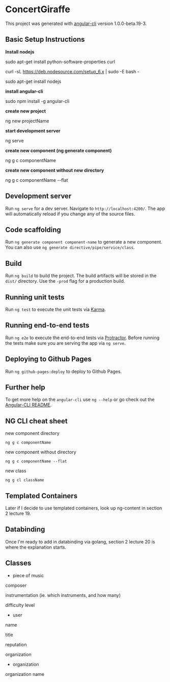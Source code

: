# ConcertGiraffe

This project was generated with [angular-cli](https://github.com/angular/angular-cli) version 1.0.0-beta.19-3.

## Basic Setup Instructions

**Install nodejs**

sudo apt-get install python-software-properties curl

curl -sL https://deb.nodesource.com/setup_6.x | sudo -E bash -

sudo apt-get install nodejs

**install angular-cli**

sudo npm install -g angular-cli

**create new project**

ng new projectName

**start development server**

ng serve

**create new component (ng generate component)**

ng g c componentName

**create new component without new directory**

ng g c componentName --flat



## Development server
Run `ng serve` for a dev server. Navigate to `http://localhost:4200/`. The app will automatically reload if you change any of the source files.

## Code scaffolding

Run `ng generate component component-name` to generate a new component. You can also use `ng generate directive/pipe/service/class`.

## Build

Run `ng build` to build the project. The build artifacts will be stored in the `dist/` directory. Use the `-prod` flag for a production build.

## Running unit tests

Run `ng test` to execute the unit tests via [Karma](https://karma-runner.github.io).

## Running end-to-end tests

Run `ng e2e` to execute the end-to-end tests via [Protractor](http://www.protractortest.org/).
Before running the tests make sure you are serving the app via `ng serve`.

## Deploying to Github Pages

Run `ng github-pages:deploy` to deploy to Github Pages.

## Further help

To get more help on the `angular-cli` use `ng --help` or go check out the [Angular-CLI README](https://github.com/angular/angular-cli/blob/master/README.md).

## NG CLI cheat sheet

new component directory

```ng g c componentName```

new component without directory

```ng g c componentName --flat```

new class

```ng g cl className```

## Templated Containers

Later if I decide to use templated containers, look up ng-content in section 2 lecture 19.  

## Databinding

Once I'm ready to add in databinding via golang, section 2 lecture 20 is where the explanation starts.

## Classes

* piece of music

composer

instrumentation (ie. which instruments, and how many)

difficulty level

* user

name

title

reputation

organization

* organization

organization name

